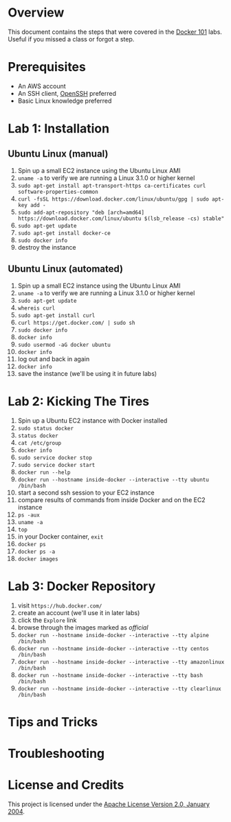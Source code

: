 # Overview
This document contains the steps that were covered in the
[Docker 101](https://classroom.google.com/c/NTk3MDEyOTcxM1pa) labs.
Useful if you missed a class or forgot a step.

# Prerequisites
* An AWS account
* An SSH client, [OpenSSH](https://www.openssh.com/) preferred
* Basic Linux knowledge preferred

# Lab 1: Installation

## Ubuntu Linux (manual)
1. Spin up a small EC2 instance using the Ubuntu Linux AMI
1. `uname -a` to verify we are running a Linux 3.1.0 or higher kernel
1. `sudo apt-get install apt-transport-https ca-certificates curl software-properties-common`
1. `curl -fsSL https://download.docker.com/linux/ubuntu/gpg | sudo apt-key add -`
1. `sudo add-apt-repository "deb [arch=amd64] https://download.docker.com/linux/ubuntu $(lsb_release -cs) stable"`
1. `sudo apt-get update`
1. `sudo apt-get install docker-ce`
1. `sudo docker info`
1. destroy the instance

## Ubuntu Linux (automated)
1. Spin up a small EC2 instance using the Ubuntu Linux AMI
1. `uname -a` to verify we are running a Linux 3.1.0 or higher kernel
1. `sudo apt-get update`
1. `whereis curl`
1. `sudo apt-get install curl`
1. `curl https://get.docker.com/ | sudo sh`
1. `sudo docker info`
1. `docker info`
1. `sudo usermod -aG docker ubuntu`
1. `docker info`
1. log out and back in again
1. `docker info`
1. save the instance (we'll be using it in future labs)

# Lab 2: Kicking The Tires
1. Spin up a Ubuntu EC2 instance with Docker installed
1. `sudo status docker`
1. `status docker`
1. `cat /etc/group`
1. `docker info`
1. `sudo service docker stop`
1. `sudo service docker start`
1. `docker run --help`
1. `docker run --hostname inside-docker --interactive --tty ubuntu /bin/bash`
1. start a second ssh session to your EC2 instance
1. compare results of commands from inside Docker and on the EC2 instance
  1. `ps -aux`
  1. `uname -a`
  1. `top`
1. in your Docker container, `exit`
1. `docker ps`
1. `docker ps -a`
1. `docker images`

# Lab 3: Docker Repository
1. visit `https://hub.docker.com/`
1. create an account (we'll use it in later labs)
1. click the `Explore` link
1. browse through the images marked as *official*
1. `docker run --hostname inside-docker --interactive --tty alpine /bin/bash`
1. `docker run --hostname inside-docker --interactive --tty centos /bin/bash`
1. `docker run --hostname inside-docker --interactive --tty amazonlinux /bin/bash`
1. `docker run --hostname inside-docker --interactive --tty bash /bin/bash`
1. `docker run --hostname inside-docker --interactive --tty clearlinux /bin/bash`


# Tips and Tricks

# Troubleshooting

# License and Credits
This project is licensed under the [Apache License Version 2.0, January 2004](http://www.apache.org/licenses/).

